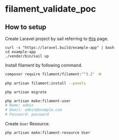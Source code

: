 # filament_validate_poc


## How to setup
Create Laravel project by sail referring to [this](https://laravel.com/docs/10.x/installation#sail-on-macos) page.

```
curl -s "https://laravel.build/example-app" | bash
cd example-app
./vendor/bin/sail up
```

Install filament by following command.
```bash
composer require filament/filament:"^3.2" -W
 
php artisan filament:install --panels

php artisan migrate

php artisan make:filament-user
# Name: admin
# Email: admin@example.com
# Password: password
```

Create `User` Resource.
```bash
php artisan make:filament-resource User
```